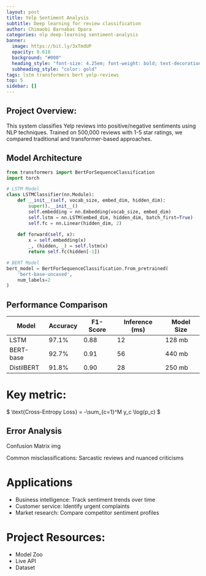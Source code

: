 ```yaml
---
layout: post
title: Yelp Sentiment Analysis
subtitle: Deep learning for review classification
author: Chimaobi Barnabas Opara
categories: nlp deep-learning sentiment-analysis
banner:
  image: https://bit.ly/3xTmdUP
  opacity: 0.618
  background: "#000"
  heading_style: "font-size: 4.25em; font-weight: bold; text-decoration: underline"
  subheading_style: "color: gold"
tags: lstm transformers bert yelp-reviews
top: 5
sidebar: []
---
```


## Project Overview:
This system classifies Yelp reviews into positive/negative sentiments using NLP techniques. Trained on 500,000 reviews with 1-5 star ratings, we compared traditional and transformer-based approaches.

## Model Architecture
```python
from transformers import BertForSequenceClassification
import torch

# LSTM Model
class LSTMClassifier(nn.Module):
    def __init__(self, vocab_size, embed_dim, hidden_dim):
        super().__init__()
        self.embedding = nn.Embedding(vocab_size, embed_dim)
        self.lstm = nn.LSTM(embed_dim, hidden_dim, batch_first=True)
        self.fc = nn.Linear(hidden_dim, 2)
    
    def forward(self, x):
        x = self.embedding(x)
        _, (hidden, _) = self.lstm(x)
        return self.fc(hidden[-1])

# BERT Model
bert_model = BertForSequenceClassification.from_pretrained(
    'bert-base-uncased', 
    num_labels=2
)
```

## Performance Comparison

| Model             | Accuracy | F1-Score | Inference (ms) | Model Size |
|-------------------|----------|------------|----------------|-----------|
| LSTM | 97.1%    | 0.88      | 12           | 128 mb     |
| BERT-base    | 92.7%| 0.91    | 56         | 440 mb   |
| DistilBERT    | 91.8%| 0.90    | 28         | 250 mb  |

# Key metric:

$ \text{Cross-Entropy Loss} = -\sum_{c=1}^M y_c \log(p_c) $

## Error Analysis
Confusion Matrix img

Common misclassifications: Sarcastic reviews and nuanced criticisms

# Applications
* Business intelligence: Track sentiment trends over time
* Customer service: Identify urgent complaints
* Market research: Compare competitor sentiment profiles

# Project Resources:
* Model Zoo
* Live API
* Dataset
